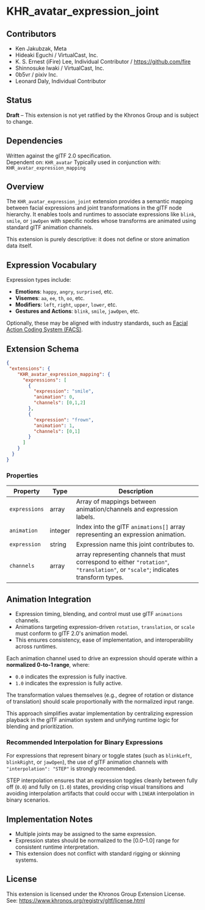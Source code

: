 # KHR_avatar_expression_joint

## Contributors

- Ken Jakubzak, Meta
- Hideaki Eguchi / VirtualCast, Inc.
- K. S. Ernest (iFire) Lee, Individual Contributor / https://github.com/fire
- Shinnosuke Iwaki / VirtualCast, Inc.
- 0b5vr / pixiv Inc.
- Leonard Daly, Individual Contributor

## Status

**Draft** – This extension is not yet ratified by the Khronos Group and is subject to change.

## Dependencies

Written against the glTF 2.0 specification.    
Dependent on: `KHR_avatar`
Typically used in conjunction with: `KHR_avatar_expression_mapping`

## Overview

The `KHR_avatar_expression_joint` extension provides a semantic mapping between facial expressions and joint transformations in the glTF node hierarchy. It enables tools and runtimes to associate expressions like `blink`, `smile`, or `jawOpen` with specific nodes whose transforms are animated using standard glTF animation channels.

This extension is purely descriptive: it does not define or store animation data itself.

## Expression Vocabulary

Expression types include:

- **Emotions**: `happy`, `angry`, `surprised`, etc.  
- **Visemes**: `aa`, `ee`, `th`, `oo`, etc.  
- **Modifiers**: `left`, `right`, `upper`, `lower`, etc.  
- **Gestures and Actions**: `blink`, `smile`, `jawOpen`, etc.

Optionally, these may be aligned with industry standards, such as [Facial Action Coding System (FACS)](https://en.wikipedia.org/wiki/Facial_Action_Coding_System). 

## Extension Schema

```json
{
 "extensions": {
    "KHR_avatar_expression_mapping": {
      "expressions": [
        {
          "expression": "smile",
          "animation": 0,
          "channels": [0,1,2]
        },
        {
          "expression": "frown",
          "animation": 1,
          "channels": [0,1]
        }
      ]
    }
  }
}
```

### Properties

| Property     | Type    | Description                                                                 |
|--------------|---------|-----------------------------------------------------------------------------|
| `expressions`| array   | Array of mappings between animation/channels and expression labels.               |
| `animation`  | integer | Index into the glTF `animations[]` array representing an expression animation.     |
| `expression` | string  | Expression name this joint contributes to.                                  |
| `channels`   | array   | array representing channels that must correspond to either `"rotation"`, `"translation"`, or `"scale"`; indicates transform types. |

## Animation Integration

- Expression timing, blending, and control must use glTF `animations` channels.
- Animations targeting expression-driven `rotation`, `translation`, or `scale` must conform to glTF 2.0's animation model.
- This ensures consistency, ease of implementation, and interoperability across runtimes.

Each animation channel used to drive an expression should operate within a **normalized 0-to-1 range**, where:
- `0.0` indicates the expression is fully inactive.
- `1.0` indicates the expression is fully active.

The transformation values themselves (e.g., degree of rotation or distance of translation) should scale proportionally with the normalized input range.

This approach simplifies avatar implementation by centralizing expression playback in the glTF animation system and unifying runtime logic for blending and prioritization.

### Recommended Interpolation for Binary Expressions

For expressions that represent binary or toggle states (such as `blinkLeft`, `blinkRight`, or `jawOpen`), the use of glTF animation channels with `"interpolation": "STEP"` is strongly recommended.

STEP interpolation ensures that an expression toggles cleanly between fully off (`0.0`) and fully on (`1.0`) states, providing crisp visual transitions and avoiding interpolation artifacts that could occur with `LINEAR` interpolation in binary scenarios.


## Implementation Notes

- Multiple joints may be assigned to the same expression.
- Expression states should be normalized to the [0.0–1.0] range for consistent runtime interpretation.
- This extension does not conflict with standard rigging or skinning systems.

## License

This extension is licensed under the Khronos Group Extension License.  
See: https://www.khronos.org/registry/gltf/license.html

